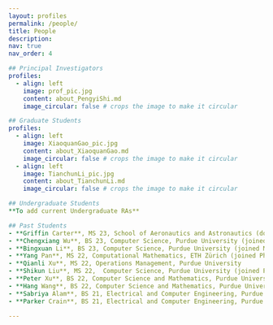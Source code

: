 ```yaml
---
layout: profiles
permalink: /people/
title: People
description: 
nav: true
nav_order: 4

## Principal Investigators
profiles:
  - align: left
    image: prof_pic.jpg
    content: about_PengyiShi.md
    image_circular: false # crops the image to make it circular

## Graduate Students
profiles:
  - align: left
    image: XiaoquanGao_pic.jpg
    content: about_XiaoquanGao.md
    image_circular: false # crops the image to make it circular
  - align: left 
    image: TianchunLi_pic.jpg
    content: about_TianchunLi.md
    image_circular: false # crops the image to make it circular

## Undergraduate Students
**To add current Undergraduate RAs**

## Past Students
- **Griffin Carter**, MS 23, School of Aeronautics and Astronautics (double major in Management), Purdue University 
- **Chengxiang Wu**, BS 23, Computer Science, Purdue University (joined MEng of AI at UCLA)
- **Bingxuan Li**, BS 23, Computer Science, Purdue University (joined MEng of AI at UCLA)
- **Yang Pan**, MS 22, Computational Mathematics, ETH Zürich (joined Ph.D. at ETH Zürich)
- **Qianli Xu**, MS 22, Operations Management, Purdue University
- **Shikun Liu**, MS 22,  Computer Science, Purdue University (joined Ph.D. at Purdue University)
- **Peter Xu**, BS 22, Computer Science and Mathematics, Purdue University (joined MEng of CS at Purdue University)
- **Hang Wang**, BS 22, Computer Science and Mathematics, Purdue University (joined MS of Data Science at Harvard University)
- **Sabriya Alam**, BS 21, Electrical and Computer Engineering, Purdue University (joined Ph.D. of EECS at Harvard University, NSF Graduate Fellowship)
- **Parker Crain**, BS 21, Electrical and Computer Engineering, Purdue University (joined MS of EECS at Carnegie Mellon University, GEM Fellowship)

---
```

